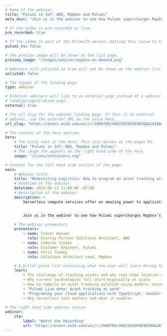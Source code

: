 ```yaml
---
# Name of the webinar.
title: "Pulumi in IoT: AWS, Mapbox and Pulumi"
meta_desc: "Join us in the webinar to see how Pulumi supercharges Mapbox’s IoT asset tracking architecture on AWS, from API Gateway, Amazon Kinesis, to DynamoDB and S3."

# If the video is pre-recorded or live.
pre_recorded: true

# If the video is part of the PulumiTV series. Setting this value to true will list the video in the "PulumiTV" section.
pulumi_tv: false

# The preview image will be shown on the list page.
preview_image: "/images/webinar/mapbox-on-demand.png"

# Webinars with unlisted as true will not be shown on the webinar list
unlisted: false

# The layout of the landing page.
type: webinar

# External webinars will link to an external page instead of a webinar
# landing/registration page.
external: true

# The url slug for the webinar landing page. If this is an external
# webinar, use the external URL as the value here.
url_slug: "https://event.on24.com/wcc/r/2000709/49822D39F0E9038AA2A3A84E04BF575D?partnerref=pulumi"

# The content of the hero section.
hero:
    # The title text in the hero. This also serves as the pages H1.
    title: "Pulumi in IoT: AWS, Mapbox and Pulumi"
    # The image the appears on the right hand side of the hero.
    image: "/icons/containers.svg"

# Content for the left hand side section of the page.
main:
    # Webinar title.
    title: "Modernizing Logistics: How to program an asset tracking architecture using serverless technologies"
    # Datetime of the webinar.
    datetime: 2019-06-13 11:00:00 -07:00
    # Description of the webinar.
    description: >
        Serverless compute services offer an amazing power to application developers to leverage: highly available, automatically scaled, low-ceremony, pay-per-value functions created in several lines of code. With Pulumi’s cloud native SDKs, serverless gets more fun. Using general purpose languages, we can create resources, and then wire up event handlers, like in normal event-driven programming!


        Join us in the webinar to see how Pulumi supercharges Mapbox’s IoT asset tracking architecture on AWS, from API Gateway, Amazon Kinesis, to DynamoDB and S3.

    # The webinar presenters
    presenters:
        - name: Trevor Hansen
          role: Startup Partner Solutions Architect, AWS
        - name: Cameron Stokes
          role: Customer Engineer, Pulumi
        - name: Chris Toomey
          role: Solutions Architect Lead, Mapbox

    # A bullet point list containing what the user will learn during the webinar.
    learn:
        - The challenge of tracking assets and why real-time location data matters
        - Why current technologies fall short—especially at scale
        - How to compile an asset tracking solution using modern, serverless technology with Pulumi, AWS, and Mapbox
        - "Pulumi Live demo: Asset tracking at work"
        - "Programing your cloud applications with TypeScript, JavaScript, or Python: Pulumi SDKs and Service"
        - Why serverless tech matters and what it enables

# The right hand side webinar setion.
webinar:
    cta:
        label: "Watch the Recording"
        url: "https://event.on24.com/wcc/r/2000709/49822D39F0E9038AA2A3A84E04BF575D?partnerref=pulumi"
---
```

